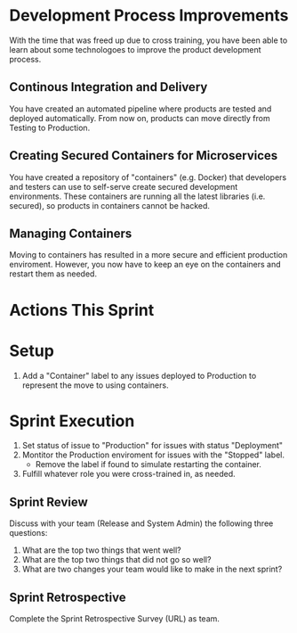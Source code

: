 # Development Process Improvements
With the time that was freed up due to cross training, you have been able to learn about some technologoes to improve the product development process.

## Continous Integration and Delivery
You have created an automated pipeline where products are tested and deployed automatically. From now on, products can move directly from Testing to Production.

## Creating Secured Containers for Microservices 
You have created a repository of "containers" (e.g. Docker) that developers and testers can use to self-serve create secured development environments. These containers are running all the latest libraries (i.e. secured), so products in containers cannot be hacked.

## Managing Containers
Moving to containers has resulted in a more secure and efficient production enviroment. However, you now have to keep an eye on the containers and restart them as needed. 

# Actions This Sprint
# Setup 
1. Add a "Container" label to any issues deployed to Production to represent the move to using containers.

# Sprint Execution
1. Set status of issue to "Production" for issues with status "Deployment"
1. Montitor the Production enviroment for issues with the "Stopped" label.
   - Remove the label if found to simulate restarting the container.
1. Fulfill whatever role you were cross-trained in, as needed.

## Sprint Review
Discuss with your team (Release and System Admin) the following three questions:
1. What are the top two things that went well?
1. What are the top two things that did not go so well?
1. What are two changes your team would like to make in the next sprint?

## Sprint Retrospective
Complete the Sprint Retrospective Survey (URL) as team.
